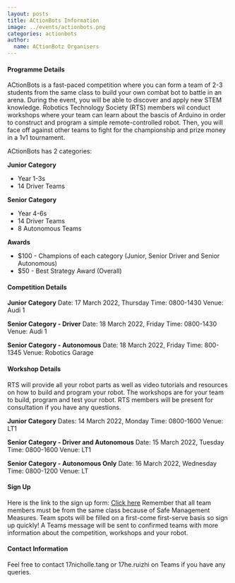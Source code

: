 ```yaml
---
layout: posts
title: ACtionBots Information
image: ../events/actionbots.png
categories: actionbots
author:
  name: ACtionBotz Organisers
---
```


#### Programme Details
ACtionBots is a fast-paced competition where you can form a team of 2-3 students from the same class to build your own combat bot to battle in an arena. During the event, you will be able to discover and apply new STEM knowledge. Robotics Technology Society (RTS) members wil conduct workshops where your team can learn about the bascis of Arduino in order to construct and program a simple remote-controlled robot. Then, you will face off against other teams to fight for the championship and prize money in a 1v1 tournament. 

ACtionBots has 2 categories: 

**Junior Category**
* Year 1-3s
* 14 Driver Teams


**Senior Category**
* Year 4-6s
* 14 Driver Teams
* 8 Autonomous Teams

**Awards**
* $100 - Champions of each category (Junior, Senior Driver and Senior Autonomous)
* $50  - Best Strategy Award (Overall)

#### Competition Details
**Junior Category**
Date: 17 March 2022, Thursday
Time: 0800-1430
Venue: Audi 1

**Senior Category - Driver**
Date: 18 March 2022, Friday
Time: 0800-1430
Venue: Audi 1

**Senior Category - Autonomous**
Date: 18 March 2022, Friday
Time: 800-1345
Venue: Robotics Garage


#### Workshop Details 
RTS will provide all your robot parts as well as video tutorials and resources on how to build and program your robot.
The workshops are for your team to build, program and test your robot. RTS members will be present for consultation if you have any questions.

**Junior Category**
Dates: 14 March 2022, Monday
Time: 0800-1600
Venue: LT1

**Senior Category - Driver and Autonomous**
Date: 15 March 2022, Tuesday
Time: 0800-1600
Venue: LT1

**Senior Category - Autonomous Only**
Date: 16 March 2022, Wednesday
Time: 0800-1200
Venue: LT

#### Sign Up
Here is the link to the sign up form: [Click here](https://forms.office.com/r/rk2qXWjxPN)
Remember that all team members must be from the same class because of Safe Management Measures.
Team spots will be filled on a first-come first-serve basis so sign up quickly!
A Teams message will be sent to confirmed teams with more information about the competition, workshops and your robot.


#### Contact Information
Feel free to contact 17nicholle.tang or 17he.ruizhi on Teams if you have any queries.
